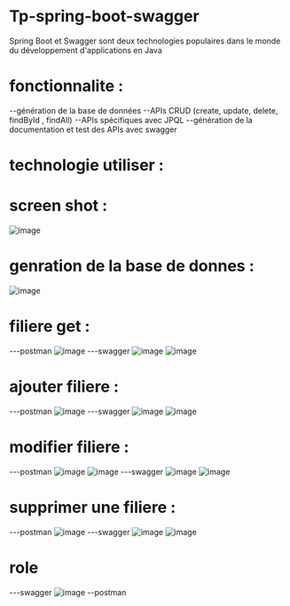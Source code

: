# Tp-spring-boot-swagger
Spring Boot et Swagger sont deux technologies populaires dans le monde du développement d'applications en Java
# fonctionnalite :
--génération de la base de données
--APIs CRUD (create, update, delete, findById , findAll)
--APIs spécifiques avec JPQL
--génération de la documentation et test des APIs avec swagger
# technologie utiliser :


# screen shot :
![image](https://github.com/simo-laaouibi/Tp-spring-boot-swagger/assets/148088062/761c0120-2d88-4caa-bb29-93f75ee46898)
# genration de la base de donnes :
![image](https://github.com/simo-laaouibi/Tp-spring-boot-swagger/assets/148088062/cb6d6760-6a6e-44c1-b779-f91f2479d644)
# filiere get :
---postman 
![image](https://github.com/simo-laaouibi/Tp-spring-boot-swagger/assets/148088062/8632cc0e-0223-4a2d-8ac0-e5811e13ba78)
---swagger 
![image](https://github.com/simo-laaouibi/Tp-spring-boot-swagger/assets/148088062/08ed8a2d-ff19-461b-95c5-58c82163b622)
![image](https://github.com/simo-laaouibi/Tp-spring-boot-swagger/assets/148088062/4fdfbe17-076f-4862-b69f-ffa793867526)
# ajouter filiere :
---postman 
![image](https://github.com/simo-laaouibi/Tp-spring-boot-swagger/assets/148088062/7352428f-76cc-4768-b8d9-45534d6ed0da)
---swagger
![image](https://github.com/simo-laaouibi/Tp-spring-boot-swagger/assets/148088062/5a5b4a77-802e-4642-b609-7fe1dd8392d8)
![image](https://github.com/simo-laaouibi/Tp-spring-boot-swagger/assets/148088062/84115fc0-9fc2-48c2-a932-8fc9161910db)
# modifier filiere :
---postman 
![image](https://github.com/simo-laaouibi/Tp-spring-boot-swagger/assets/148088062/25ef46a7-4c7e-441d-84e3-5e9e68d6a51f)
![image](https://github.com/simo-laaouibi/Tp-spring-boot-swagger/assets/148088062/307376ce-dc84-4a1a-a334-49c9bfc2401e)
---swagger 
![image](https://github.com/simo-laaouibi/Tp-spring-boot-swagger/assets/148088062/2a72a96c-4bd4-4a87-9562-9d064bbdc297)
![image](https://github.com/simo-laaouibi/Tp-spring-boot-swagger/assets/148088062/8a0e6fd6-5f9a-494f-a7d3-183f4ee1fcee)
# supprimer une filiere :
---postman
![image](https://github.com/simo-laaouibi/Tp-spring-boot-swagger/assets/148088062/7c4c8a03-ad6c-4d80-97fd-51567db399e7)
---swagger 
![image](https://github.com/simo-laaouibi/Tp-spring-boot-swagger/assets/148088062/943e22b7-9e43-4aeb-bad1-1d739d215128)
![image](https://github.com/simo-laaouibi/Tp-spring-boot-swagger/assets/148088062/f158b59a-a0f4-44d0-bd3a-4ef96e36253c)

# role 
---swagger 
![image](https://github.com/simo-laaouibi/Tp-spring-boot-swagger/assets/148088062/e4900dbc-291a-46ec-b4ca-b8b7a41b5860)
--postman













